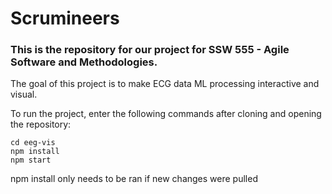 # Scrumineers

### This is the repository for our project for SSW 555 - Agile Software and Methodologies.

The goal of this project is to make ECG data ML processing interactive and visual.

To run the project, enter the following commands after cloning and opening the repository:
```
cd eeg-vis
npm install
npm start
```

npm install only needs to be ran if new changes were pulled
